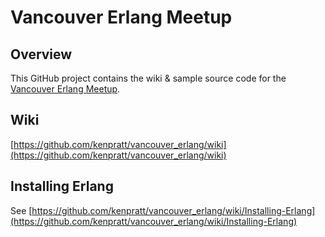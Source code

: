 Vancouver Erlang Meetup
=======================

## Overview

This GitHub project contains the wiki & sample source code for the [Vancouver Erlang Meetup](http://www.meetup.com/erlang-vancouver/).

## Wiki

[https://github.com/kenpratt/vancouver_erlang/wiki](https://github.com/kenpratt/vancouver_erlang/wiki)

## Installing Erlang

See [https://github.com/kenpratt/vancouver_erlang/wiki/Installing-Erlang](https://github.com/kenpratt/vancouver_erlang/wiki/Installing-Erlang)
